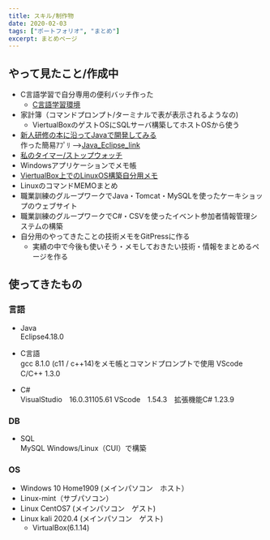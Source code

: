 ```yaml
---
title: スキル/制作物
date: 2020-02-03
tags: ["ポートフォリオ", "まとめ"]
excerpt: まとめページ
---
```

## やって見たこと/作成中

  - C言語学習で自分専用の便利バッチ作った
    - [C言語学習環境](./myEnvironmentConstructionC) 
  - 家計簿（コマンドプロンプト/ターミナルで表が表示されるようなの)
    - ViertualBoxのゲストOSにSQLサーバ構築してホストOSから使う
  - [新人研修の本に沿ってJavaで開発してみる](./Development_Training)  
    作った簡易ｱﾌﾟﾘ -->[Java_Eclipse_link](https://github.com/rika-9240/Java_I-O_Screen_eclipse/tree/master)
  - [私のタイマー/ストップウォッチ](./MyStopwatch)
  - Windowsアプリケーションでメモ帳
  - [ViertualBox上でのLinuxOS構築自分用メモ](./LinuxOSCreateMemo)
  - LinuxのコマンドMEMOまとめ
  - 職業訓練のグループワークでJava・Tomcat・MySQLを使ったケーキショップのウェブサイト
  - 職業訓練のグループワークでC#・CSVを使ったイベント参加者情報管理システムの構築
  - 自分用のやってきたことの技術メモをGitPressに作る
    - 実績の中で今後も使いそう・メモしておきたい技術・情報をまとめるページを作る


## 使ってきたもの

### 言語
 - Java  
Eclipse4.18.0


 - C言語  
gcc 8.1.0 (c11 / c++14)をメモ帳とコマンドプロンプトで使用
VScode　C/C++ 1.3.0　

 - C#  
VisualStudio　16.0.31105.61
VScode　1.54.3　拡張機能C# 1.23.9

### DB
 - SQL  
 MySQL Windows/Linux（CUI）で構築

### OS
 - Windows 10 Home1909 (メインパソコン　ホスト）
 - Linux-mint（サブパソコン）
 - Linux CentOS7 (メインパソコン　ゲスト)
 - Linux kali 2020.4 (メインパソコン　ゲスト)
   - VirtualBox(6.1.14)


